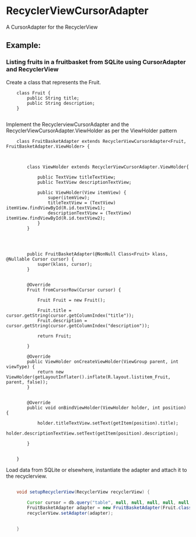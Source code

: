 # RecyclerViewCursorAdapter


A CursorAdapter for the RecyclerView



## Example:

### Listing fruits in a fruitbasket from SQLite using CursorAdapter and RecyclerView


Create a class that represents the Fruit.


```
    class Fruit {
        public String title;
        public String description;
    }
    
```





Implement the RecyclerviewCursorAdapter and the RecyclerViewCursorAdapter.ViewHolder as per the ViewHolder pattern


```
    class FruitBasketAdapter extends RecyclerViewCursorAdapter<Fruit, FruitBasketAdapter.ViewHolder> {



        class ViewHolder extends RecyclerViewCursorAdapter.ViewHolder{
        
            public TextView titleTextView;
            public TextView descriptionTextView;
            
            public ViewHolder(View itemView) {
                super(itemView);
                titleTextView = (TextView) itemView.findViewById(R.id.textView1);
                descriptionTextView = (TextView) itemView.findViewById(R.id.textView2);
            }
        }




        public FruitBasketAdapter(@NonNull Class<Fruit> klass, @Nullable Cursor cursor) {
            super(klass, cursor);
        }


        @Override
        Fruit fromCursorRow(Cursor cursor) {

            Fruit Fruit = new Fruit();

            Fruit.title = cursor.getString(cursor.getColumnIndex("title"));
            Fruit.description = cursor.getString(cursor.getColumnIndex("description"));

            return Fruit;

        }

        @Override
        public ViewHolder onCreateViewHolder(ViewGroup parent, int viewType) {
            return new ViewHolder(getLayoutInflater().inflate(R.layout.listitem_Fruit, parent, false));
        }


        @Override
        public void onBindViewHolder(ViewHolder holder, int position) {
        
            holder.titleTextView.setText(getItem(position).title);
            holder.descriptionTextView.setText(getItem(position).description);
            
        }


    }

``` 




Load data from SQLite or elsewhere, instantiate the adapter and attach it to the recyclerview.

```java

    void setupRecyclerView(RecyclerView recyclerView) {

        Cursor cursor = db.query("table", null, null, null, null, null, null);
        FruitBasketAdapter adapter = new FruitBasketAdapter(Fruit.class, cursor);
        recyclerView.setAdapter(adapter);


    }

```

